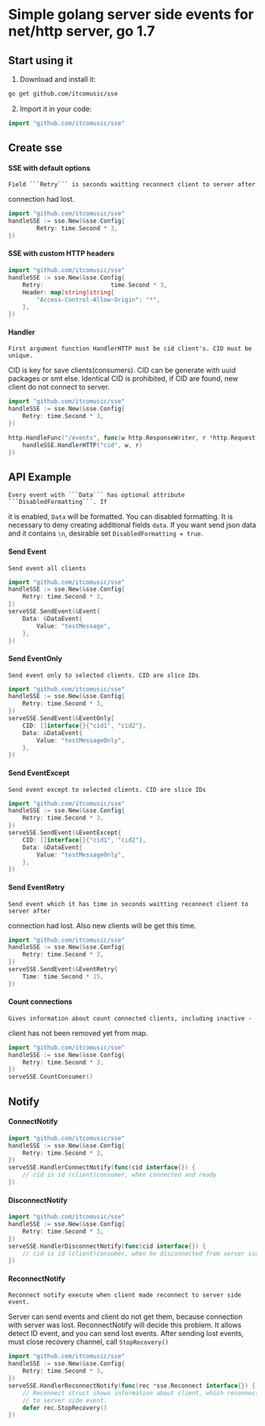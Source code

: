 Simple golang server side events for net/http server, go 1.7
==
## Start using it

1. Download and install it:

```sh
go get github.com/itcomusic/sse
```

2. Import it in your code:

```go
import "github.com/itcomusic/sse"
```

## Create sse

#### SSE with default options

    Field ```Retry``` is seconds waitting reconnect client to server after
connection had lost.

```go
import "github.com/itcomusic/sse"
handleSSE := sse.New(&sse.Config{
        Retry: time.Second * 3,
})
```

#### SSE with custom HTTP headers

```go
import "github.com/itcomusic/sse"
handleSSE := sse.New(&sse.Config{
    Retry:                   time.Second * 3,
    Header: map[string]string{
        "Access-Control-Allow-Origin": "*",
    },
})
```

#### Handler

    First argument function HandlerHTTP must be cid client's. CID must be unique.
CID is key for save clients(consumers). CID can be generate with uuid packages or
smt else. Identical CID is prohibited, if CID are found, new client do not
connect to server.

```go
import "github.com/itcomusic/sse"
handleSSE := sse.New(&sse.Config{
    Retry: time.Second * 3,
})

http.HandleFunc("/events", func(w http.ResponseWriter, r *http.Request) {
    handleSSE.HandlerHTTP("cid", w, r)
})
```

## API Example

    Every event with ```Data``` has optional attribute ```DisabledFormatting```. If
it is enabled, ```Data``` will be formatted.
    You can disabled formatting. It is necessary to deny creating additional
fields ```data```. If you want send json data and it contains ```\n```, desirable
set ```DisabledFormatting = true```.


#### Send Event

    Send event all clients

```go
import "github.com/itcomusic/sse"
handleSSE := sse.New(&sse.Config{
    Retry: time.Second * 3,
})
serveSSE.SendEvent(&Event{
	Data: &DataEvent{
		Value: "testMessage",
	},
})
```

#### Send EventOnly

    Send event only to selected clients. CID are slice IDs

```go
import "github.com/itcomusic/sse"
handleSSE := sse.New(&sse.Config{
    Retry: time.Second * 3,
})
serveSSE.SendEvent(&EventOnly{
    CID: []interface{}{"cid1", "cid2"},
    Data: &DataEvent{
        Value: "testMessageOnly",
    },
})
```

#### Send EventExcept

    Send event except to selected clients. CID are slice IDs

```go
import "github.com/itcomusic/sse"
handleSSE := sse.New(&sse.Config{
    Retry: time.Second * 3,
})
serveSSE.SendEvent(&EventExcept{
    CID: []interface{}{"cid1", "cid2"},
    Data: &DataEvent{
        Value: "testMessageOnly",
    },
})
```

#### Send EventRetry

    Send event which it has time in seconds waitting reconnect client to server after
connection had lost. Also new clients will be get this time.

```go
import "github.com/itcomusic/sse"
handleSSE := sse.New(&sse.Config{
    Retry: time.Second * 3,
})
serveSSE.SendEvent(&EventRetry{
    Time: time.Second * 15,
})
```

#### Count connections

    Gives information about count connected clients, including inactive -
client has not been removed yet from map.

```go
import "github.com/itcomusic/sse"
handleSSE := sse.New(&sse.Config{
    Retry: time.Second * 3,
})
serveSSE.CountConsumer()
```

## Notify

#### ConnectNotify

```go
import "github.com/itcomusic/sse"
handleSSE := sse.New(&sse.Config{
    Retry: time.Second * 3,
})
serveSSE.HandlerConnectNotify(func(cid interface{}) {
    // cid is id (client)consumer, when connected and ready
})
```

#### DisconnectNotify

```go
import "github.com/itcomusic/sse"
handleSSE := sse.New(&sse.Config{
    Retry: time.Second * 3,
})
serveSSE.HandlerDisconnectNotify(func(cid interface{}) {
    // cid is id (client)consumer, when he disconnected from server side event
})
```

#### ReconnectNotify

    Reconnect notify execute when client made reconnect to server side event.
Server can send events and client do not get them, because connection with server
was lost. ReconnectNotify will decide this problem. It allows
detect ID event, and you can send lost events. After sending lost events, must
close recovery channel, call ```StopRecovery()```

```go
import "github.com/itcomusic/sse"
handleSSE := sse.New(&sse.Config{
    Retry: time.Second * 3,
})
serveSSE.HandlerReconnectNotify(func(rec *sse.Reconnect interface{}) {
    // Reconnect struct shows information about client, which reconnected
    // to server side event.
    defer rec.StopRecovery()
})
```
